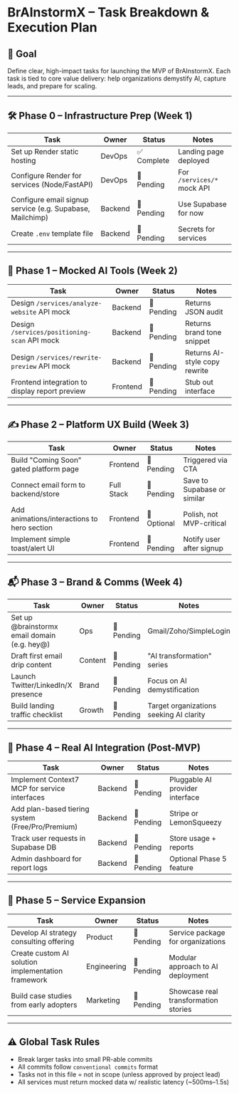 # BrAInstormX – Task Breakdown & Execution Plan

## 🎯 Goal
Define clear, high-impact tasks for launching the MVP of BrAInstormX. Each task is tied to core value delivery: help organizations demystify AI, capture leads, and prepare for scaling.

---

## 🛠️ Phase 0 – Infrastructure Prep (Week 1)
| Task | Owner | Status | Notes |
|------|-------|--------|-------|
| Set up Render static hosting | DevOps | ✅ Complete | Landing page deployed |
| Configure Render for services (Node/FastAPI) | DevOps | 🔲 Pending | For `/services/*` mock API |
| Configure email signup service (e.g. Supabase, Mailchimp) | Backend | 🔲 Pending | Use Supabase for now |
| Create `.env` template file | Backend | 🔲 Pending | Secrets for services |

---

## 🧪 Phase 1 – Mocked AI Tools (Week 2)
| Task | Owner | Status | Notes |
|------|-------|--------|-------|
| Design `/services/analyze-website` API mock | Backend | 🔲 Pending | Returns JSON audit |
| Design `/services/positioning-scan` API mock | Backend | 🔲 Pending | Returns brand tone snippet |
| Design `/services/rewrite-preview` API mock | Backend | 🔲 Pending | Returns AI-style copy rewrite |
| Frontend integration to display report preview | Frontend | 🔲 Pending | Stub out interface |

---

## ✍️ Phase 2 – Platform UX Build (Week 3)
| Task | Owner | Status | Notes |
|------|-------|--------|-------|
| Build "Coming Soon" gated platform page | Frontend | 🔲 Pending | Triggered via CTA |
| Connect email form to backend/store | Full Stack | 🔲 Pending | Save to Supabase or similar |
| Add animations/interactions to hero section | Frontend | 🔲 Optional | Polish, not MVP-critical |
| Implement simple toast/alert UI | Frontend | 🔲 Pending | Notify user after signup |

---

## 📬 Phase 3 – Brand & Comms (Week 4)
| Task | Owner | Status | Notes |
|------|-------|--------|-------|
| Set up @brainstormx email domain (e.g. hey@) | Ops | 🔲 Pending | Gmail/Zoho/SimpleLogin |
| Draft first email drip content | Content | 🔲 Pending | "AI transformation" series |
| Launch Twitter/LinkedIn/X presence | Brand | 🔲 Pending | Focus on AI demystification |
| Build landing traffic checklist | Growth | 🔲 Pending | Target organizations seeking AI clarity |

---

## 🧱 Phase 4 – Real AI Integration (Post-MVP)
| Task | Owner | Status | Notes |
|------|-------|--------|-------|
| Implement Context7 MCP for service interfaces | Backend | 🔲 Pending | Pluggable AI provider interface |
| Add plan-based tiering system (Free/Pro/Premium) | Backend | 🔲 Pending | Stripe or LemonSqueezy |
| Track user requests in Supabase DB | Backend | 🔲 Pending | Store usage + reports |
| Admin dashboard for report logs | Backend | 🔲 Pending | Optional Phase 5 feature |

---

## 🔄 Phase 5 – Service Expansion
| Task | Owner | Status | Notes |
|------|-------|--------|-------|
| Develop AI strategy consulting offering | Product | 🔲 Pending | Service package for organizations |
| Create custom AI solution implementation framework | Engineering | 🔲 Pending | Modular approach to AI deployment |
| Build case studies from early adopters | Marketing | 🔲 Pending | Showcase real transformation stories |

---

## ⚠️ Global Task Rules
- Break larger tasks into small PR-able commits
- All commits follow `conventional commits` format
- Tasks not in this file = not in scope (unless approved by project lead)
- All services must return mocked data w/ realistic latency (~500ms–1.5s)
